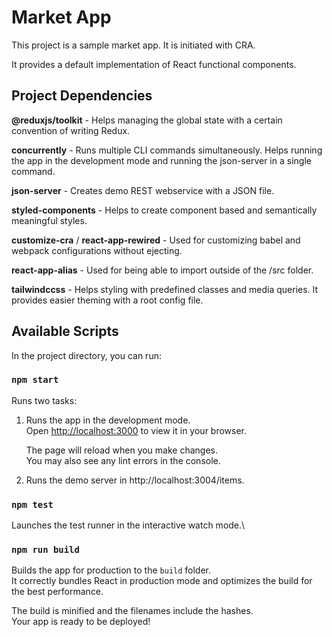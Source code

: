 # Market App

This project is a sample market app. It is initiated with CRA.

It provides a default implementation of React functional components.

## Project Dependencies

**@reduxjs/toolkit** - Helps managing the global state with a certain convention of writing Redux.

**concurrently** - Runs multiple CLI commands simultaneously.
Helps running the app in the development mode and running the json-server in a single command.

**json-server** - Creates demo REST webservice with a JSON file.

**styled-components** - Helps to create component based and semantically meaningful styles.

**customize-cra** / **react-app-rewired** - Used for customizing babel and webpack configurations without ejecting.

**react-app-alias** - Used for being able to import outside of the /src folder.

**tailwindccss** - Helps styling with predefined classes and media queries.
It provides easier theming with a root config file.


## Available Scripts

In the project directory, you can run:

### `npm start`

Runs two tasks:

1) Runs the app in the development mode.\
Open [http://localhost:3000](http://localhost:3000) to view it in your browser. 

    The page will reload when you make changes.\
You may also see any lint errors in the console.

2) Runs the demo server in http://localhost:3004/items.

### `npm test`

Launches the test runner in the interactive watch mode.\

### `npm run build`

Builds the app for production to the `build` folder.\
It correctly bundles React in production mode and optimizes the build for the best performance.

The build is minified and the filenames include the hashes.\
Your app is ready to be deployed!
